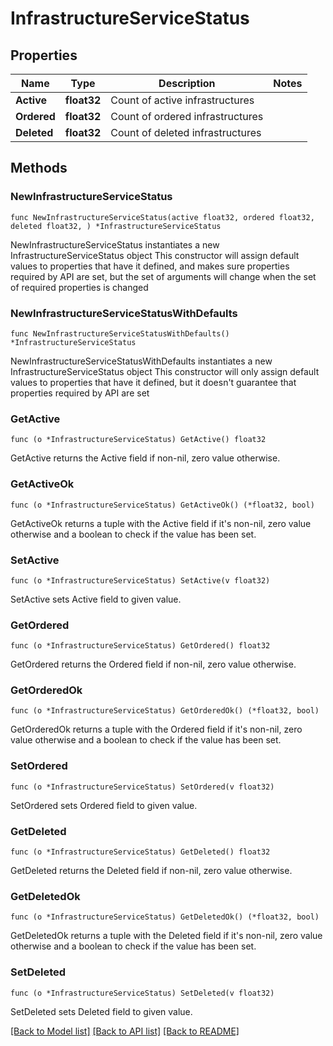 # InfrastructureServiceStatus

## Properties

Name | Type | Description | Notes
------------ | ------------- | ------------- | -------------
**Active** | **float32** | Count of active infrastructures | 
**Ordered** | **float32** | Count of ordered infrastructures | 
**Deleted** | **float32** | Count of deleted infrastructures | 

## Methods

### NewInfrastructureServiceStatus

`func NewInfrastructureServiceStatus(active float32, ordered float32, deleted float32, ) *InfrastructureServiceStatus`

NewInfrastructureServiceStatus instantiates a new InfrastructureServiceStatus object
This constructor will assign default values to properties that have it defined,
and makes sure properties required by API are set, but the set of arguments
will change when the set of required properties is changed

### NewInfrastructureServiceStatusWithDefaults

`func NewInfrastructureServiceStatusWithDefaults() *InfrastructureServiceStatus`

NewInfrastructureServiceStatusWithDefaults instantiates a new InfrastructureServiceStatus object
This constructor will only assign default values to properties that have it defined,
but it doesn't guarantee that properties required by API are set

### GetActive

`func (o *InfrastructureServiceStatus) GetActive() float32`

GetActive returns the Active field if non-nil, zero value otherwise.

### GetActiveOk

`func (o *InfrastructureServiceStatus) GetActiveOk() (*float32, bool)`

GetActiveOk returns a tuple with the Active field if it's non-nil, zero value otherwise
and a boolean to check if the value has been set.

### SetActive

`func (o *InfrastructureServiceStatus) SetActive(v float32)`

SetActive sets Active field to given value.


### GetOrdered

`func (o *InfrastructureServiceStatus) GetOrdered() float32`

GetOrdered returns the Ordered field if non-nil, zero value otherwise.

### GetOrderedOk

`func (o *InfrastructureServiceStatus) GetOrderedOk() (*float32, bool)`

GetOrderedOk returns a tuple with the Ordered field if it's non-nil, zero value otherwise
and a boolean to check if the value has been set.

### SetOrdered

`func (o *InfrastructureServiceStatus) SetOrdered(v float32)`

SetOrdered sets Ordered field to given value.


### GetDeleted

`func (o *InfrastructureServiceStatus) GetDeleted() float32`

GetDeleted returns the Deleted field if non-nil, zero value otherwise.

### GetDeletedOk

`func (o *InfrastructureServiceStatus) GetDeletedOk() (*float32, bool)`

GetDeletedOk returns a tuple with the Deleted field if it's non-nil, zero value otherwise
and a boolean to check if the value has been set.

### SetDeleted

`func (o *InfrastructureServiceStatus) SetDeleted(v float32)`

SetDeleted sets Deleted field to given value.



[[Back to Model list]](../README.md#documentation-for-models) [[Back to API list]](../README.md#documentation-for-api-endpoints) [[Back to README]](../README.md)


